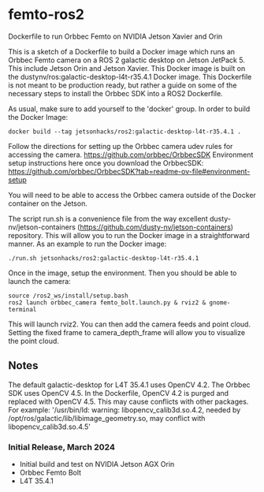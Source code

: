 # femto-ros2
Dockerfile to run Orbbec Femto on NVIDIA Jetson Xavier and Orin

This is a sketch of a Dockerfile to build a Docker image which runs an Orbbec Femto camera on a ROS 2 galactic desktop on Jetson JetPack 5. This include Jetson Orin and Jetson Xavier. This Docker image is built on the dustynv/ros:galactic-desktop-l4t-r35.4.1 Docker image. This Dockerfile is not meant to be production ready, but rather a guide on some of the necessary steps to install the Orbbec SDK into a ROS2 Dockerfile.

As usual, make sure to add yourself to the 'docker' group. In order to build the Docker Image:

```
docker build --tag jetsonhacks/ros2:galactic-desktop-l4t-r35.4.1 .
```
Follow the directions for setting up the Orbbec camera udev rules for accessing the camera. https://github.com/orbbec/OrbbecSDK Environment setup instructions here once you download the OrbbecSDK: https://github.com/orbbec/OrbbecSDK?tab=readme-ov-file#environment-setup

You will need to be able to access the Orbbec camera outside of the Docker container on the Jetson.

The script run.sh is a convenience file from the way excellent dusty-nv/jetson-containers (https://github.com/dusty-nv/jetson-containers) repository. This will allow you to run the Docker image in a straightforward manner. As an example to run the Docker image:

```
./run.sh jetsonhacks/ros2:galactic-desktop-l4t-r35.4.1
```

Once in the image, setup the environment. Then you should be able to launch the camera:

```
source /ros2_ws/install/setup.bash
ros2 launch orbbec_camera femto_bolt.launch.py & rviz2 & gnome-terminal
```

This will launch rviz2. You can then add the camera feeds and point cloud. Setting the fixed frame to camera_depth_frame will allow you to visualize the point cloud.

## Notes
The default galactic-desktop for L4T 35.4.1 uses OpenCV 4.2. The Orbbec SDK uses OpenCV 4.5. In the Dockerfile, OpenCV 4.2 is purged and replaced with OpenCV 4.5. This may cause conflicts with other packages.
For example:
'/usr/bin/ld: warning: libopencv_calib3d.so.4.2, needed by /opt/ros/galactic/lib/libimage_geometry.so, may conflict with libopencv_calib3d.so.4.5'

### Initial Release, March 2024
* Initial build and test on NVIDIA Jetson AGX Orin
* Orbbec Femto Bolt
* L4T 35.4.1
